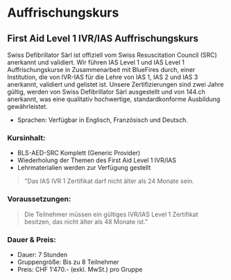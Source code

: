 # Auffrischungskurs

## First Aid Level 1 IVR/IAS Auffrischungskurs

Swiss Defibrillator Sàrl ist offiziell vom Swiss Resuscitation Council (SRC) anerkannt und validiert. Wir führen IAS Level 1 und IAS Level 1 Auffrischungskurse in Zusammenarbeit mit BlueFires durch, einer Institution, die von IVR-IAS für die Lehre von IAS 1, IAS 2 und IAS 3 anerkannt, validiert und gelistet ist. Unsere Zertifizierungen sind zwei Jahre gültig, werden von Swiss Defibrillator Sàrl ausgestellt und von 144.ch anerkannt, was eine qualitativ hochwertige, standardkonforme Ausbildung gewährleistet.

- Sprachen: Verfügbar in Englisch, Französisch und Deutsch.

### Kursinhalt:

- BLS-AED-SRC Komplett (Generic Provider)
- Wiederholung der Themen des First Aid Level 1 IVR/IAS
- Lehrmaterialien werden zur Verfügung gestellt

> "Das IAS IVR 1 Zertifikat darf nicht älter als 24 Monate sein.

### Voraussetzungen:

> Die Teilnehmer müssen ein gültiges IVR/IAS Level 1 Zertifikat besitzen, das nicht älter als 48 Monate ist."

### Dauer &amp; Preis:

- Dauer: 7 Stunden
- Gruppengröße: Bis zu 8 Teilnehmer
- Preis: CHF 1'470.- (exkl. MwSt.) pro Gruppe
